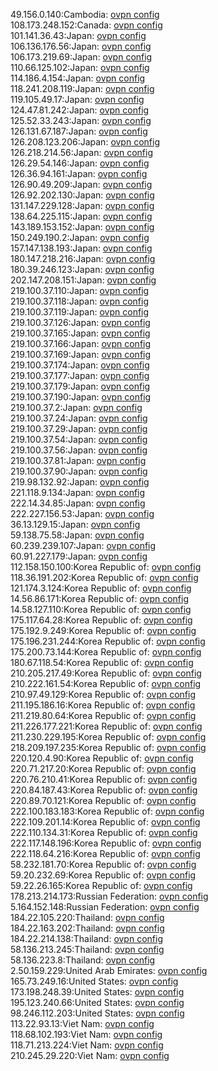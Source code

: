 49.156.0.140:Cambodia: [ovpn config](vpn/49_156_0_140.ovpn)  
108.173.248.152:Canada: [ovpn config](vpn/108_173_248_152.ovpn)  
101.141.36.43:Japan: [ovpn config](vpn/101_141_36_43.ovpn)  
106.136.176.56:Japan: [ovpn config](vpn/106_136_176_56.ovpn)  
106.173.219.69:Japan: [ovpn config](vpn/106_173_219_69.ovpn)  
110.66.125.102:Japan: [ovpn config](vpn/110_66_125_102.ovpn)  
114.186.4.154:Japan: [ovpn config](vpn/114_186_4_154.ovpn)  
118.241.208.119:Japan: [ovpn config](vpn/118_241_208_119.ovpn)  
119.105.49.17:Japan: [ovpn config](vpn/119_105_49_17.ovpn)  
124.47.81.242:Japan: [ovpn config](vpn/124_47_81_242.ovpn)  
125.52.33.243:Japan: [ovpn config](vpn/125_52_33_243.ovpn)  
126.131.67.187:Japan: [ovpn config](vpn/126_131_67_187.ovpn)  
126.208.123.206:Japan: [ovpn config](vpn/126_208_123_206.ovpn)  
126.218.214.56:Japan: [ovpn config](vpn/126_218_214_56.ovpn)  
126.29.54.146:Japan: [ovpn config](vpn/126_29_54_146.ovpn)  
126.36.94.161:Japan: [ovpn config](vpn/126_36_94_161.ovpn)  
126.90.49.209:Japan: [ovpn config](vpn/126_90_49_209.ovpn)  
126.92.202.130:Japan: [ovpn config](vpn/126_92_202_130.ovpn)  
131.147.229.128:Japan: [ovpn config](vpn/131_147_229_128.ovpn)  
138.64.225.115:Japan: [ovpn config](vpn/138_64_225_115.ovpn)  
143.189.153.152:Japan: [ovpn config](vpn/143_189_153_152.ovpn)  
150.249.190.2:Japan: [ovpn config](vpn/150_249_190_2.ovpn)  
157.147.138.193:Japan: [ovpn config](vpn/157_147_138_193.ovpn)  
180.147.218.216:Japan: [ovpn config](vpn/180_147_218_216.ovpn)  
180.39.246.123:Japan: [ovpn config](vpn/180_39_246_123.ovpn)  
202.147.208.151:Japan: [ovpn config](vpn/202_147_208_151.ovpn)  
219.100.37.110:Japan: [ovpn config](vpn/219_100_37_110.ovpn)  
219.100.37.118:Japan: [ovpn config](vpn/219_100_37_118.ovpn)  
219.100.37.119:Japan: [ovpn config](vpn/219_100_37_119.ovpn)  
219.100.37.126:Japan: [ovpn config](vpn/219_100_37_126.ovpn)  
219.100.37.165:Japan: [ovpn config](vpn/219_100_37_165.ovpn)  
219.100.37.166:Japan: [ovpn config](vpn/219_100_37_166.ovpn)  
219.100.37.169:Japan: [ovpn config](vpn/219_100_37_169.ovpn)  
219.100.37.174:Japan: [ovpn config](vpn/219_100_37_174.ovpn)  
219.100.37.177:Japan: [ovpn config](vpn/219_100_37_177.ovpn)  
219.100.37.179:Japan: [ovpn config](vpn/219_100_37_179.ovpn)  
219.100.37.190:Japan: [ovpn config](vpn/219_100_37_190.ovpn)  
219.100.37.2:Japan: [ovpn config](vpn/219_100_37_2.ovpn)  
219.100.37.24:Japan: [ovpn config](vpn/219_100_37_24.ovpn)  
219.100.37.29:Japan: [ovpn config](vpn/219_100_37_29.ovpn)  
219.100.37.54:Japan: [ovpn config](vpn/219_100_37_54.ovpn)  
219.100.37.56:Japan: [ovpn config](vpn/219_100_37_56.ovpn)  
219.100.37.81:Japan: [ovpn config](vpn/219_100_37_81.ovpn)  
219.100.37.90:Japan: [ovpn config](vpn/219_100_37_90.ovpn)  
219.98.132.92:Japan: [ovpn config](vpn/219_98_132_92.ovpn)  
221.118.9.134:Japan: [ovpn config](vpn/221_118_9_134.ovpn)  
222.14.34.85:Japan: [ovpn config](vpn/222_14_34_85.ovpn)  
222.227.156.53:Japan: [ovpn config](vpn/222_227_156_53.ovpn)  
36.13.129.15:Japan: [ovpn config](vpn/36_13_129_15.ovpn)  
59.138.75.58:Japan: [ovpn config](vpn/59_138_75_58.ovpn)  
60.239.239.107:Japan: [ovpn config](vpn/60_239_239_107.ovpn)  
60.91.227.179:Japan: [ovpn config](vpn/60_91_227_179.ovpn)  
112.158.150.100:Korea Republic of: [ovpn config](vpn/112_158_150_100.ovpn)  
118.36.191.202:Korea Republic of: [ovpn config](vpn/118_36_191_202.ovpn)  
121.174.3.124:Korea Republic of: [ovpn config](vpn/121_174_3_124.ovpn)  
14.56.86.171:Korea Republic of: [ovpn config](vpn/14_56_86_171.ovpn)  
14.58.127.110:Korea Republic of: [ovpn config](vpn/14_58_127_110.ovpn)  
175.117.64.28:Korea Republic of: [ovpn config](vpn/175_117_64_28.ovpn)  
175.192.9.249:Korea Republic of: [ovpn config](vpn/175_192_9_249.ovpn)  
175.196.231.244:Korea Republic of: [ovpn config](vpn/175_196_231_244.ovpn)  
175.200.73.144:Korea Republic of: [ovpn config](vpn/175_200_73_144.ovpn)  
180.67.118.54:Korea Republic of: [ovpn config](vpn/180_67_118_54.ovpn)  
210.205.217.49:Korea Republic of: [ovpn config](vpn/210_205_217_49.ovpn)  
210.222.161.54:Korea Republic of: [ovpn config](vpn/210_222_161_54.ovpn)  
210.97.49.129:Korea Republic of: [ovpn config](vpn/210_97_49_129.ovpn)  
211.195.186.16:Korea Republic of: [ovpn config](vpn/211_195_186_16.ovpn)  
211.219.80.64:Korea Republic of: [ovpn config](vpn/211_219_80_64.ovpn)  
211.226.177.221:Korea Republic of: [ovpn config](vpn/211_226_177_221.ovpn)  
211.230.229.195:Korea Republic of: [ovpn config](vpn/211_230_229_195.ovpn)  
218.209.197.235:Korea Republic of: [ovpn config](vpn/218_209_197_235.ovpn)  
220.120.4.90:Korea Republic of: [ovpn config](vpn/220_120_4_90.ovpn)  
220.71.217.20:Korea Republic of: [ovpn config](vpn/220_71_217_20.ovpn)  
220.76.210.41:Korea Republic of: [ovpn config](vpn/220_76_210_41.ovpn)  
220.84.187.43:Korea Republic of: [ovpn config](vpn/220_84_187_43.ovpn)  
220.89.70.121:Korea Republic of: [ovpn config](vpn/220_89_70_121.ovpn)  
222.100.183.183:Korea Republic of: [ovpn config](vpn/222_100_183_183.ovpn)  
222.109.201.14:Korea Republic of: [ovpn config](vpn/222_109_201_14.ovpn)  
222.110.134.31:Korea Republic of: [ovpn config](vpn/222_110_134_31.ovpn)  
222.117.148.196:Korea Republic of: [ovpn config](vpn/222_117_148_196.ovpn)  
222.118.64.216:Korea Republic of: [ovpn config](vpn/222_118_64_216.ovpn)  
58.232.181.70:Korea Republic of: [ovpn config](vpn/58_232_181_70.ovpn)  
59.20.232.69:Korea Republic of: [ovpn config](vpn/59_20_232_69.ovpn)  
59.22.26.165:Korea Republic of: [ovpn config](vpn/59_22_26_165.ovpn)  
178.213.214.173:Russian Federation: [ovpn config](vpn/178_213_214_173.ovpn)  
5.164.152.148:Russian Federation: [ovpn config](vpn/5_164_152_148.ovpn)  
184.22.105.220:Thailand: [ovpn config](vpn/184_22_105_220.ovpn)  
184.22.163.202:Thailand: [ovpn config](vpn/184_22_163_202.ovpn)  
184.22.214.138:Thailand: [ovpn config](vpn/184_22_214_138.ovpn)  
58.136.213.245:Thailand: [ovpn config](vpn/58_136_213_245.ovpn)  
58.136.223.8:Thailand: [ovpn config](vpn/58_136_223_8.ovpn)  
2.50.159.229:United Arab Emirates: [ovpn config](vpn/2_50_159_229.ovpn)  
165.73.249.16:United States: [ovpn config](vpn/165_73_249_16.ovpn)  
173.198.248.39:United States: [ovpn config](vpn/173_198_248_39.ovpn)  
195.123.240.66:United States: [ovpn config](vpn/195_123_240_66.ovpn)  
98.246.112.203:United States: [ovpn config](vpn/98_246_112_203.ovpn)  
113.22.93.13:Viet Nam: [ovpn config](vpn/113_22_93_13.ovpn)  
118.68.102.193:Viet Nam: [ovpn config](vpn/118_68_102_193.ovpn)  
118.71.213.224:Viet Nam: [ovpn config](vpn/118_71_213_224.ovpn)  
210.245.29.220:Viet Nam: [ovpn config](vpn/210_245_29_220.ovpn)  
